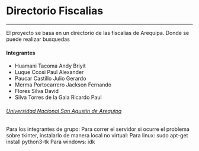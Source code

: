 # Directorio Fiscalias
---
El proyecto se basa en un directorio de las fiscalias de Arequipa.
Donde se puede realizar busquedas
#### Integrantes
- Huamani Tacoma Andy Briyit
- Luque Ccosi Paul Alexander
- Paucar Castillo Julio Gerardo
- Merma Portocarrero Jackson Fernando
- Flores Silva David
- Silva Torres de la Gala Ricardo Paul

###### [Universidad Nacional San Agustin de Arequipa](https://www.unsa.edu.pe)

Para los integrantes de grupo:
Para correr el servidor si ocurre el problema sobre tkinter, instalarlo de manera local no virtual:
Para linux: sudo apt-get install python3-tk
Para windows: idk 
